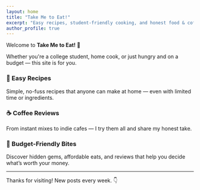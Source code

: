 ```yaml
---
layout: home
title: "Take Me to Eat!"
excerpt: "Easy recipes, student-friendly cooking, and honest food & coffee reviews."
author_profile: true
---
```


Welcome to **Take Me to Eat!** 🍴

Whether you're a college student, home cook, or just hungry and on a budget — this site is for you.

### 🥘 Easy Recipes
Simple, no-fuss recipes that anyone can make at home — even with limited time or ingredients.

### ☕ Coffee Reviews
From instant mixes to indie cafes — I try them all and share my honest take.

### 🍱 Budget-Friendly Bites
Discover hidden gems, affordable eats, and reviews that help you decide what’s worth your money.

---

Thanks for visiting! New posts every week. 👇
